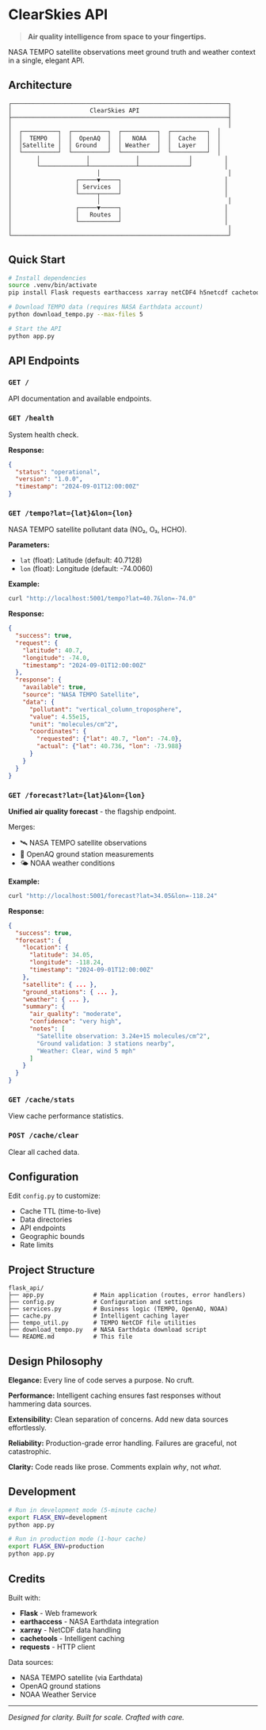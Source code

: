 # ClearSkies API

> **Air quality intelligence from space to your fingertips.**

NASA TEMPO satellite observations meet ground truth and weather context in a single, elegant API.

## Architecture

```
┌─────────────────────────────────────────────────────────────┐
│                      ClearSkies API                         │
├─────────────────────────────────────────────────────────────┤
│                                                             │
│  ┌──────────┐  ┌──────────┐  ┌──────────┐  ┌──────────┐  │
│  │  TEMPO   │  │  OpenAQ  │  │   NOAA   │  │  Cache   │  │
│  │Satellite │  │ Ground   │  │ Weather  │  │  Layer   │  │
│  └──────────┘  └──────────┘  └──────────┘  └──────────┘  │
│       │             │             │              │         │
│       └─────────────┴─────────────┴──────────────┘         │
│                        │                                    │
│                  ┌─────▼─────┐                             │
│                  │ Services  │                             │
│                  └─────┬─────┘                             │
│                        │                                    │
│                  ┌─────▼─────┐                             │
│                  │   Routes  │                             │
│                  └───────────┘                             │
│                                                             │
└─────────────────────────────────────────────────────────────┘
```

## Quick Start

```bash
# Install dependencies
source .venv/bin/activate
pip install Flask requests earthaccess xarray netCDF4 h5netcdf cachetools

# Download TEMPO data (requires NASA Earthdata account)
python download_tempo.py --max-files 5

# Start the API
python app.py
```

## API Endpoints

### `GET /`
API documentation and available endpoints.

### `GET /health`
System health check.

**Response:**
```json
{
  "status": "operational",
  "version": "1.0.0",
  "timestamp": "2024-09-01T12:00:00Z"
}
```

### `GET /tempo?lat={lat}&lon={lon}`
NASA TEMPO satellite pollutant data (NO₂, O₃, HCHO).

**Parameters:**
- `lat` (float): Latitude (default: 40.7128)
- `lon` (float): Longitude (default: -74.0060)

**Example:**
```bash
curl "http://localhost:5001/tempo?lat=40.7&lon=-74.0"
```

**Response:**
```json
{
  "success": true,
  "request": {
    "latitude": 40.7,
    "longitude": -74.0,
    "timestamp": "2024-09-01T12:00:00Z"
  },
  "response": {
    "available": true,
    "source": "NASA TEMPO Satellite",
    "data": {
      "pollutant": "vertical_column_troposphere",
      "value": 4.55e15,
      "unit": "molecules/cm^2",
      "coordinates": {
        "requested": {"lat": 40.7, "lon": -74.0},
        "actual": {"lat": 40.736, "lon": -73.988}
      }
    }
  }
}
```

### `GET /forecast?lat={lat}&lon={lon}`
**Unified air quality forecast** - the flagship endpoint.

Merges:
- 🛰️ NASA TEMPO satellite observations
- 📍 OpenAQ ground station measurements
- 🌤️ NOAA weather conditions

**Example:**
```bash
curl "http://localhost:5001/forecast?lat=34.05&lon=-118.24"
```

**Response:**
```json
{
  "success": true,
  "forecast": {
    "location": {
      "latitude": 34.05,
      "longitude": -118.24,
      "timestamp": "2024-09-01T12:00:00Z"
    },
    "satellite": { ... },
    "ground_stations": { ... },
    "weather": { ... },
    "summary": {
      "air_quality": "moderate",
      "confidence": "very high",
      "notes": [
        "Satellite observation: 3.24e+15 molecules/cm^2",
        "Ground validation: 3 stations nearby",
        "Weather: Clear, wind 5 mph"
      ]
    }
  }
}
```

### `GET /cache/stats`
View cache performance statistics.

### `POST /cache/clear`
Clear all cached data.

## Configuration

Edit `config.py` to customize:

- Cache TTL (time-to-live)
- Data directories
- API endpoints
- Geographic bounds
- Rate limits

## Project Structure

```
flask_api/
├── app.py              # Main application (routes, error handlers)
├── config.py           # Configuration and settings
├── services.py         # Business logic (TEMPO, OpenAQ, NOAA)
├── cache.py            # Intelligent caching layer
├── tempo_util.py       # TEMPO NetCDF file utilities
├── download_tempo.py   # NASA Earthdata download script
└── README.md           # This file
```

## Design Philosophy

**Elegance:** Every line of code serves a purpose. No cruft.

**Performance:** Intelligent caching ensures fast responses without hammering data sources.

**Extensibility:** Clean separation of concerns. Add new data sources effortlessly.

**Reliability:** Production-grade error handling. Failures are graceful, not catastrophic.

**Clarity:** Code reads like prose. Comments explain *why*, not *what*.

## Development

```bash
# Run in development mode (5-minute cache)
export FLASK_ENV=development
python app.py

# Run in production mode (1-hour cache)
export FLASK_ENV=production
python app.py
```

## Credits

Built with:
- **Flask** - Web framework
- **earthaccess** - NASA Earthdata integration
- **xarray** - NetCDF data handling
- **cachetools** - Intelligent caching
- **requests** - HTTP client

Data sources:
- NASA TEMPO satellite (via Earthdata)
- OpenAQ ground stations
- NOAA Weather Service

---

*Designed for clarity. Built for scale. Crafted with care.*
